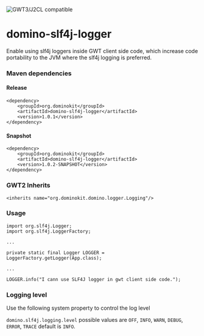![GWT3/J2CL compatible](https://img.shields.io/badge/GWT3/J2CL-compatible-brightgreen.svg)

# domino-slf4j-logger
Enable using slf4j loggers inside GWT client side code, which increase code portability to the JVM where the slf4j logging is preferred.

### Maven dependencies

#### Release

```
<dependency>
    <groupId>org.dominokit</groupId>
    <artifactId>domino-slf4j-logger</artifactId>
    <version>1.0.1</version>
</dependency>
```

#### Snapshot

```
<dependency>
    <groupId>org.dominokit</groupId>
    <artifactId>domino-slf4j-logger</artifactId>
    <version>1.0.2-SNAPSHOT</version>
</dependency>
```

### GWT2 Inherits

```
<inherits name="org.dominokit.domino.logger.Logging"/>
```

### Usage


```
import org.slf4j.Logger;
import org.slf4j.LoggerFactory;

...

private static final Logger LOGGER = LoggerFactory.getLogger(App.class);

...

LOGGER.info("I cann use SLF4J logger in gwt client side code.");
```

### Logging level

Use the following system property to control the log level

`domino.slf4j.logging.level` possible values are `OFF`, `INFO`, `WARN`, `DEBUG`, `ERROR`, `TRACE`  default is `INFO`.